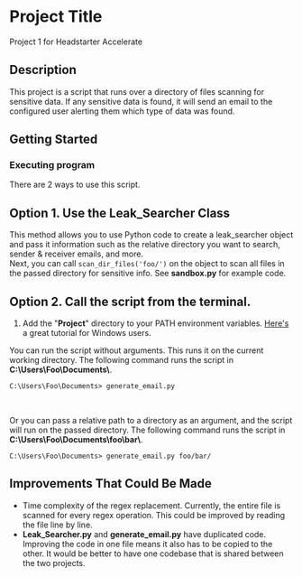 # Project Title

Project 1 for Headstarter Accelerate

## Description

This project is a script that runs over a directory of files scanning for sensitive data. If any sensitive data is found, it will send an email to the configured user alerting them which type of data was found.

## Getting Started

### Executing program

There are 2 ways to use this script. 

## Option 1. Use the Leak_Searcher Class
This method allows you to use Python code to create a leak_searcher object and pass it information such as the relative directory you want to search, sender & receiver emails, and more. <br/>
Next, you can call `scan_dir_files('foo/')` on the object to scan all files in the passed directory for sensitive info. See **sandbox.py** for example code.

## Option 2. Call the script from the terminal.
1. Add the "**Project**" directory to your PATH environment variables. [Here's](https://correlated.kayako.com/article/40-running-python-scripts-from-anywhere-under-windows) a great tutorial for Windows users.

You can run the script without arguments. This runs it on the current working directory. The following command runs the script in **C:\Users\Foo\Documents\\**.
```
C:\Users\Foo\Documents> generate_email.py
```

<br/>

Or you can pass a relative path to a directory as an argument, and the script will run on the passed directory. The following command runs the script in **C:\Users\Foo\Documents\foo\bar\\**.
```
C:\Users\Foo\Documents> generate_email.py foo/bar/
```

## Improvements That Could Be Made
* Time complexity of the regex replacement. Currently, the entire file is scanned for every regex operation. This could be improved by reading the file line by line.
* **Leak_Searcher.py** and **generate_email.py** have duplicated code. Improving the code in one file means it also has to be copied to the other. It would be better to have one codebase that is shared between the two projects.